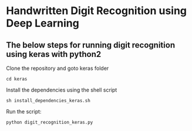 # Handwritten Digit Recognition using Deep Learning

## The below steps for running digit recognition using keras with python2

Clone the repository
and goto keras folder
```
cd keras
```

Install the dependencies using the shell script
```
sh install_dependencies_keras.sh
```

Run the script:
```
python digit_recognition_keras.py
```
